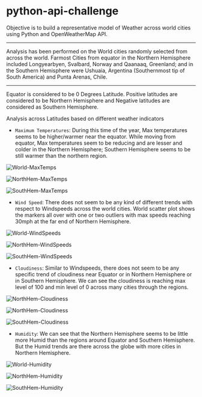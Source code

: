 # python-api-challenge
Objective is to build a representative model of Weather across world cities using Python and OpenWeatherMap API.

---

Analysis has been performed on the World cities randomly selected from across the world. Farmost Cities from equator in the Northern Hemisphere included Longyearbyen, Svalbard, Norway and Qaanaaq, Greenland; and in the Southern Hemisphere were Ushuaia, Argentina (Southernmost tip of South America) and Punta Arenas, Chile.

---

Equator is considered to be 0 Degrees Latitude. Positive latitudes are considered to be Northern Hemisphere and Negative latitudes are considered as Southern Hemisphere.

Analysis across Latitudes based on different weather indicators
- `Maximum Temperatures`: During this time of the year, Max temperatures seems to be higher/warmer near the equator. While moving from equator, Max temperatures seem to be reducing and are lesser and colder in the Northern Hemisphere; Southern Hemisphere seems to be still warmer than the northern region.

![World-MaxTemps](Images/WeatherPy_CityLat_vs_MaxTemp.png)

![NorthHem-MaxTemps](Images/WeatherPy_NorthernHemisphere_Latitude_vs_MaxTemp.png)

![SouthHem-MaxTemps](Images/WeatherPy_SouthernHemisphere_Latitude_vs_MaxTemp.png)

- `Wind Speed`: There does not seem to be any kind of different trends with respect to Windspeeds across the world cities. World scatter plot shows the markers all over with one or two outliers with max speeds reaching 30mph at the far end of Northern Hemisphere.

![World-WindSpeeds](Images/WeatherPy_CityLat_vs_WindSpeed.png)

![NorthHem-WindSpeeds](Images/WeatherPy_NorthernHemisphere_Latitude_vs_WindSpeed.png)

![SouthHem-WindSpeeds](Images/WeatherPy_SouthernHemisphere_Latitude_vs_WindSpeed.png)

- `Cloudiness`: Similar to Windspeeds, there does not seem to be any specific trend of cloudiness near Equator or in Northern Hemisphere or in Southern Hemisphere. We can see the cloudiness is reaching max level of 100 and min level of 0 across many cities through the regions.

![NorthHem-Cloudiness](Images/WeatherPy_CityLat_vs_Cloudiness.png)


![NorthHem-Cloudiness](Images/WeatherPy_NorthernHemisphere_Latitude_vs_Cloudiness.png)


![SouthHem-Cloudiness](Images/WeatherPy_SouthernHemisphere_Latitude_vs_Cloudiness.png)

- `Humidity`: We can see that the Northern Hemisphere seems to be little more Humid than the regions around Equator and Southern Hemisphere. But the Humid trends are there across the globe with more cities in Northern Hemisphere.

![World-Humidity](Images/WeatherPy_CityLat_vs_Humidity.png)

![NorthHem-Humidity](Images/WeatherPy_NorthernHemisphere_Latitude_vs_Humidity.png)

![SouthHem-Humidity](Images/WeatherPy_SouthernHemisphere_Latitude_vs_Humidity.png)
